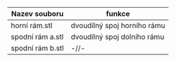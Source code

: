 |Nazev souboru|funkce|
|--------------------|---------------------|
|horní rám.stl|dvoudílný spoj horního rámu|
|spodní rám a.stl|dvoudílný spoj dolního rámu|
|spodní rám b.stl|-//-|

